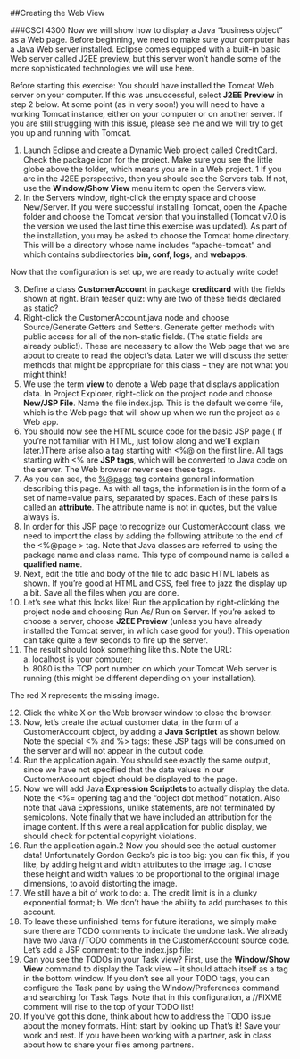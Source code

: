 ##Creating the Web View

###CSCI 4300
Now we will show how to display a Java “business object” as a Web page. Before beginning, we need to make sure your computer has a Java Web server installed. Eclipse comes equipped with a built-in basic Web server called J2EE preview, but this server won’t handle some of the more sophisticated technologies we will use here.

Before starting this exercise: You should have installed the Tomcat Web server on your computer.  If this was unsuccessful, select **J2EE Preview** in step 2 below. At some point (as in very soon!) you will need to have a working Tomcat instance, either on your computer or on another server. If you are still struggling with this issue, please see me and we will try to get you up and running with Tomcat.

1. Launch Eclipse and create a Dynamic Web project called CreditCard. Check the package icon for the  project. Make sure you see the little globe above the folder, which means you are in a Web project. 1 If you are in the J2EE perspective, then you should see the Servers tab. If not, use the **Window/Show View** menu item to open the Servers view.
2. In the Servers window, right-click the empty space and choose New/Server.  If you were successful installing Tomcat, open the Apache folder and choose the Tomcat version that you installed (Tomcat v7.0 is the version we used the last time this exercise was updated). As part of the installation, you may be asked to choose the Tomcat home directory. This will be a directory whose name includes “apache-tomcat” and which contains subdirectories **bin, conf, logs**, and **webapps**.

Now that the configuration is set up, we are ready to actually write code!

3.  Define a class **CustomerAccount** in package **creditcard** with the fields shown at right. Brain teaser quiz: why are two of these fields declared as static?
4. Right-click the CustomerAccount.java node and choose Source/Generate Getters and Setters. Generate getter methods with public access for all of the non-static fields. (The static fields are already public!). These are necessary to allow the Web page that we are about to create to read the object’s data. Later we will discuss the setter methods that might be appropriate for this class – they are not what you might think!
5. We use the term **view** to denote a Web page that displays application data. In Project Explorer, right-click on the  project node and choose **New/JSP File**. Name the file index.jsp. This is the default welcome file, which is the Web page that will show up when we run the project as a Web app.
6. You should now see the HTML source code for the basic JSP page.( If you’re not familiar with HTML, just follow along and we’ll explain later.)There arise also a tag starting with <%@ on the first line. All tags starting with <% are **JSP tags**, which will be converted to Java code on the server. The Web browser never sees these tags.
7. As you can see, the <%@page> tag contains general information describing this page.  As with all tags, the information is in the form of a set of name=value pairs, separated by spaces. Each of these pairs is called an **attribute**. The attribute name is not in quotes, but the value always is.
8. In order for this JSP page to recognize our CustomerAccount class, we need to import the class by adding the following attribute to the end of the <%@page > tag. Note that Java classes are referred to using the package name and class name. This type of compound name is called a **qualified name**.
9. Next, edit the title and body of the file to add basic HTML labels as shown. If you’re good at HTML and CSS, feel free to jazz the display up a bit. Save all the files when you are done.
10. Let’s see what this looks like! Run the application by right-clicking the project node and choosing Run As/ Run on Server. If you’re asked to choose a server, choose **J2EE Preview** (unless you have already installed the Tomcat server, in which case good for you!). This operation can take quite a few seconds to fire up the server.
11. The result should look something like this.  Note the URL:  
a. localhost is your computer;  
b. 8080 is the TCP port number on which your Tomcat Web server is running (this might be different depending on your installation).

The red X represents the missing image.  

12. Click the white X on the Web browser window to close the browser.
13. Now, let’s create the actual customer data, in the form of a CustomerAccount object,  by adding a **Java Scriptlet** as shown below. Note the special <% and %> tags: these JSP tags will be consumed on the server and will not appear in the output code. 
14. Run the application again. You should see exactly the same output, since we have not specified that the data values in our CustomerAccount object should be displayed to the page.
15. Now we will add Java **Expression Scriptlets** to actually display the data. Note the <%= opening tag and the “object dot method” notation. Also note that Java Expressions, unlike statements, are not terminated by semicolons. Note finally that we have included an attribution for the image content. If this were a real application for public display, we should check for potential copyright violations.
16. Run the application again.2 Now you should see the actual customer data! Unfortunately Gordon Gecko’s pic is too big: you can fix this, if you like, by adding height and width attributes to the image tag. I chose these height and width values to be proportional to the original image dimensions, to avoid distorting the image.
17. We still have a bit of work to do:
a. The credit limit is in a clunky exponential format;
b. We don’t have the ability to add purchases to this account.
18. To leave these unfinished items for future iterations, we simply make sure there are TODO comments to indicate the undone task. We already have two Java //TODO comments in the CustomerAccount source code. Let’s add a JSP comment: to the index.jsp file:
19. Can you see the TODOs in your Task view? First, use the **Window/Show View** command to display the Task view – it should attach itself as a tag in the bottom window. If you don’t see all your TODO tags, you can configure the Task pane by using the Window/Preferences command and searching for Task Tags. Note that in this configuration, a //FIXME comment will rise to the top of your TODO list!
20. If you’ve got this done, think about how to address the TODO issue about the money formats. Hint: start by looking up
That’s it! Save your work and rest. If you have been working with a partner, ask in class about how to share your files among partners.
